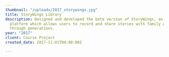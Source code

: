 ```yaml
---
thumbnail: "/uploads/2017_storywings.jpg"
title: StoryWings Library
description: Designed and developed the beta version of StoryWings, an online streamlined
  platform which allows users to record and share stories with family and friends
  through generations.
year: "2017"
client: Course Project
created_date: 2017-11-01T04:00:00Z

---
```

